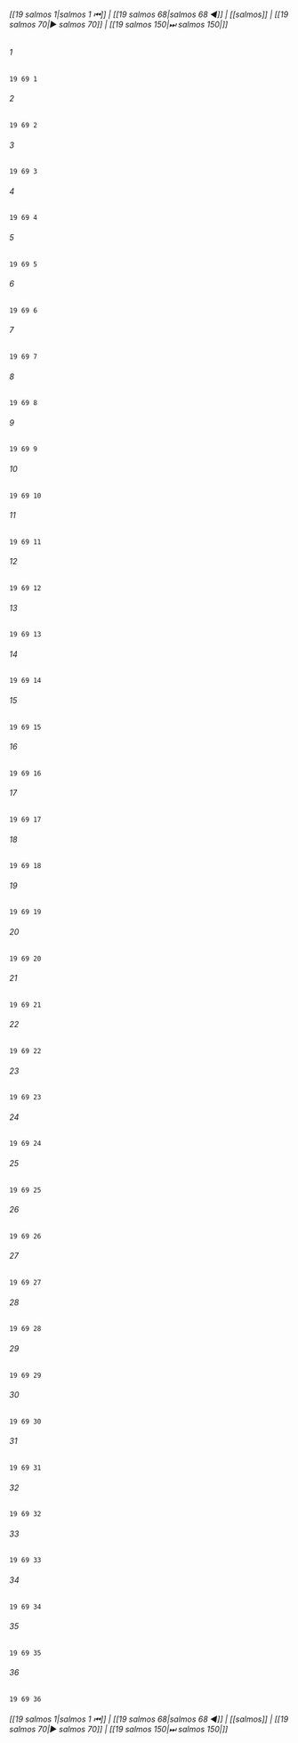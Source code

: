 
###### [[19 salmos 1|salmos 1 ⏮]] | [[19 salmos 68|salmos 68 ◀]] | [[salmos]] | [[19 salmos 70|▶ salmos 70]] | [[19 salmos 150|⏭ salmos 150|]]

###### 1
``` verse
19 69 1 
```
###### 2
``` verse
19 69 2 
```
###### 3
``` verse
19 69 3 
```
###### 4
``` verse
19 69 4 
```
###### 5
``` verse
19 69 5 
```
###### 6
``` verse
19 69 6 
```
###### 7
``` verse
19 69 7 
```
###### 8
``` verse
19 69 8 
```
###### 9
``` verse
19 69 9 
```
###### 10
``` verse
19 69 10 
```
###### 11
``` verse
19 69 11 
```
###### 12
``` verse
19 69 12 
```
###### 13
``` verse
19 69 13 
```
###### 14
``` verse
19 69 14 
```
###### 15
``` verse
19 69 15 
```
###### 16
``` verse
19 69 16 
```
###### 17
``` verse
19 69 17 
```
###### 18
``` verse
19 69 18 
```
###### 19
``` verse
19 69 19 
```
###### 20
``` verse
19 69 20 
```
###### 21
``` verse
19 69 21 
```
###### 22
``` verse
19 69 22 
```
###### 23
``` verse
19 69 23 
```
###### 24
``` verse
19 69 24 
```
###### 25
``` verse
19 69 25 
```
###### 26
``` verse
19 69 26 
```
###### 27
``` verse
19 69 27 
```
###### 28
``` verse
19 69 28 
```
###### 29
``` verse
19 69 29 
```
###### 30
``` verse
19 69 30 
```
###### 31
``` verse
19 69 31 
```
###### 32
``` verse
19 69 32 
```
###### 33
``` verse
19 69 33 
```
###### 34
``` verse
19 69 34 
```
###### 35
``` verse
19 69 35 
```
###### 36
``` verse
19 69 36 
```

###### [[19 salmos 1|salmos 1 ⏮]] | [[19 salmos 68|salmos 68 ◀]] | [[salmos]] | [[19 salmos 70|▶ salmos 70]] | [[19 salmos 150|⏭ salmos 150|]]

